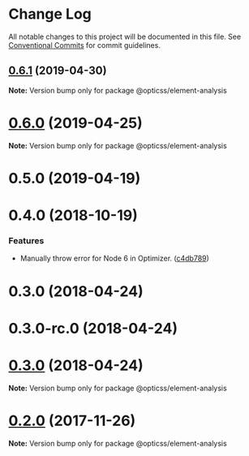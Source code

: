 # Change Log

All notable changes to this project will be documented in this file.
See [Conventional Commits](https://conventionalcommits.org) for commit guidelines.

## [0.6.1](https://github.com/linkedin/opticss/compare/@opticss/element-analysis@0.6.0...@opticss/element-analysis@0.6.1) (2019-04-30)

**Note:** Version bump only for package @opticss/element-analysis





# [0.6.0](https://github.com/linkedin/opticss/compare/@opticss/element-analysis@0.5.0...@opticss/element-analysis@0.6.0) (2019-04-25)

**Note:** Version bump only for package @opticss/element-analysis





# 0.5.0 (2019-04-19)



# 0.4.0 (2018-10-19)


### Features

* Manually throw error for Node 6 in Optimizer. ([c4db789](https://github.com/linkedin/opticss/commit/c4db789))



# 0.3.0 (2018-04-24)



# 0.3.0-rc.0 (2018-04-24)





<a name="0.3.0"></a>
# [0.3.0](https://github.com/linkedin/opticss/compare/v0.3.0-rc.0...v0.3.0) (2018-04-24)

**Note:** Version bump only for package @opticss/element-analysis





<a name="0.2.0"></a>
# [0.2.0](https://github.com/linkedin/opticss/compare/v0.1.1...v0.2.0) (2017-11-26)




**Note:** Version bump only for package @opticss/element-analysis
